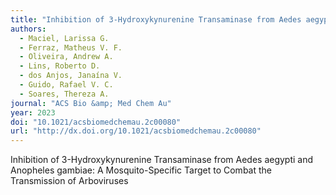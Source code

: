 ```yaml
---
title: "Inhibition of 3-Hydroxykynurenine Transaminase from Aedes aegypti and Anopheles gambiae: A Mosquito-Specific Target to Combat the Transmission of Arboviruses"
authors:
  - Maciel, Larissa G.
  - Ferraz, Matheus V. F.
  - Oliveira, Andrew A.
  - Lins, Roberto D.
  - dos Anjos, Janaína V.
  - Guido, Rafael V. C.
  - Soares, Thereza A.
journal: "ACS Bio &amp; Med Chem Au"
year: 2023
doi: "10.1021/acsbiomedchemau.2c00080"
url: "http://dx.doi.org/10.1021/acsbiomedchemau.2c00080"
---
```


Inhibition of 3-Hydroxykynurenine Transaminase from Aedes aegypti and Anopheles gambiae: A Mosquito-Specific Target to Combat the Transmission of Arboviruses
